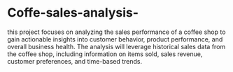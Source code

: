# Coffe-sales-analysis-
this project focuses on analyzing the sales performance of a coffee shop to gain actionable insights into customer behavior, product performance, and overall business health. The analysis will leverage historical sales data from the coffee shop, including information on items sold, sales revenue, customer preferences, and time-based trends.
